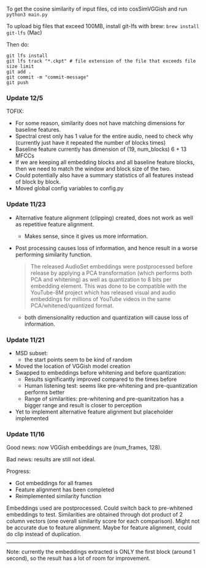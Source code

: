 To get the cosine similarity of input files, cd into cosSimVGGish and run ```python3 main.py```

To upload big files that exceed 100MB, install git-lfs with brew: ```brew install git-lfs``` (Mac)

Then do:
```
git lfs install
git lfs track "*.ckpt" # file extension of the file that exceeds file size limit
git add .
git commit -m "commit-message"
git push
```

### Update 12/5

TOFIX:
- For some reason, similarity does not have matching dimensions for baseline features. 
- Spectral crest only has 1 value for the entire audio, need to check why (currently just have it repeated the number of blocks times)
- Baseline feature currently has dimension of (19, num_blocks) 6 + 13 MFCCs
- If we are keeping all embedding blocks and all baseline feature blocks, then we need to match the window and block size of the two. 
- Could potentially also have a summary statistics of all features instead of block by block.
- Moved global config variables to config.py

### Update 11/23
* Alternative feature alignment (clipping) created, does not work as well as repetitive feature alignment. 
    - Makes sense, since it gives us more information. 
* Post processing causes loss of information, and hence result in a worse performing similarity function. 
    > The released AudioSet embeddings were postprocessed before release by applying a PCA transformation (which performs both PCA and whitening) as well as quantization to 8 bits per embedding element. This was done to be compatible with the YouTube-8M project which has released visual and audio embeddings for millions of YouTube videos in the same PCA/whitened/quantized format.

    - both dimensionality reduction and quantization will cause loss of information. 

### Update 11/21
* MSD subset:
    - the start points seem to be kind of random
* Moved the location of VGGish model creation
* Swapped to embeddings before whitening and before quantization:
    - Results significantly improved compared to the times before
    - Human listening test: seems like pre-whitening and pre-quantization performs better
    - Range of similarities: pre-whitening and pre-quanitzation has a bigger range and result is closer to perception
* Yet to implement alternative feature alignment but placeholder implemented




### Update 11/16

Good news: now VGGish embeddings are (num_frames, 128).

Bad news: results are still not ideal. 

Progress:
- Got embeddings for all frames
- Feature alignment has been completed
- Reimplemented similarity function

Embeddings used are postprocessed. Could switch back to pre-whitened embeddings to test. Similarities are obtained through dot product of 2 column vectors (one overall similarity score for each comparison). Might not be accurate due to feature alignment. Maybe for feature alignment, could do clip instead of duplication. 

-------------

Note: currently the embeddings extracted is ONLY the first block (around 1 second), so the result has a lot of room for improvement. 

